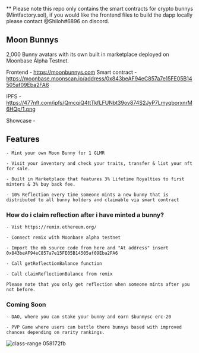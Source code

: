 
** Please note this repo only contains the smart contracts for crypto bunnys (Mintfactory.sol), if you would like the frontend files to build the dapp locally please contact @Shiloh#6896 on discord. 

## Moon Bunnys

2,000 Bunny avatars with its own built in marketplace deployed on Moonbase Alpha Testnet. 

Frontend - https://moonbunnys.com
Smart contract - https://moonbase.moonscan.io/address/0x843beAF94eC857a7e15FE05B14505af09Eba2FA6

IPFS - https://477nft.com/ipfs/QmcqiQ4ttTkfLFUNbt39ov874S2JyP7LmyqborxnrM6HQp/1.png

Showcase -




##  Features 
```
- Mint your own Moon Bunny for 1 GLMR

- Visit your inventory and check your traits, transfer & list your nft for sale.

- Built in Marketplace that features 3% Lifetime Royalties to first minters & 3% buy back fee.

- 10% Reflection every time someone mints a new bunny that is distributed to all bunny holders and claimable via smart contract 
```

### How do i claim reflection after i have minted a bunny?
```
- Vist https://remix.ethereum.org/

- Connect remix with Moonbase alpha testnet

- Import the mb source code from here and "At address" insert 0x843beAF94eC857a7e15FE05B14505af09Eba2FA6

- Call getReflectionBalance function

- Call claimReflectionBalance from remix

Please note that you only get reflection when someone mints after you not before.
```

### Coming Soon
```
- DAO, where you can stake your bunny and earn $bunnysc erc-20

- PVP Game where users can battle there bunnys based with improved chances depending on rarity rankings.
```
![class-range 058172fb](https://user-images.githubusercontent.com/76135906/160944097-bd8d9cfd-e810-4881-8015-657acf10b616.png)


